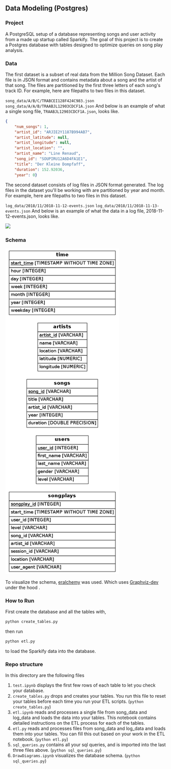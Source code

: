## Data Modeling (Postgres)

### Project
A PostgreSQL setup of a database representing songs and user activity from a made up startup called Sparkify. The goal of this project is to create a Postgres database with tables designed to optimize queries on song play analysis.

### Data
The first dataset is a subset of real data from the Million Song Dataset. Each file is in JSON format and contains metadata about a song and the artist of that song. The files are partitioned by the first three letters of each song's track ID. For example, here are filepaths to two files in this dataset.

`song_data/A/B/C/TRABCEI128F424C983.json`
`song_data/A/A/B/TRAABJL12903CDCF1A.json`
And below is an example of what a single song file, `TRAABJL12903CDCF1A.json`, looks like.
```json
{
    "num_songs": 1, 
    "artist_id": "ARJIE2Y1187B994AB7", 
    "artist_latitude": null, 
    "artist_longitude": null, 
    "artist_location": "", 
    "artist_name": "Line Renaud", 
    "song_id": "SOUPIRU12A6D4FA1E1", 
    "title": "Der Kleine Dompfaff", 
    "duration": 152.92036, 
    "year": 0}
```

The second dataset consists of log files in JSON format generated. The log files in the dataset you'll be working with are partitioned by year and month. For example, here are filepaths to two files in this dataset.

`log_data/2018/11/2018-11-12-events.json`
`log_data/2018/11/2018-11-13-events.json`
And below is an example of what the data in a log file, 2018-11-12-events.json, looks like.

![]("assets/log-data.png")

### Schema

![](assets/schema.png)

To visualize the schema, [eralchemy](https://github.com/Alexis-benoist/eralchemy) was used. Which uses [Graphviz-dev](https://graphviz.org/download/) under the hood .

### How to Run

First create the database and all the tables with,

```bash
python create_tables.py
```

then run

```bash
python etl.py
```

to load the Sparkify data into the database.

### Repo structure
In this directory are the following files
1. `test.ipynb` displays the first few rows of each table to let you check your database.
2. `create_tables.py` drops and creates your tables. You run this file to reset your tables before each time you run your ETL scripts. (`python create_tables.py`)
3. `etl.ipynb` reads and processes a single file from song_data and log_data and loads the data into your tables. This notebook contains detailed instructions on the ETL process for each of the tables.
4. `etl.py` reads and processes files from song_data and log_data and loads them into your tables. You can fill this out based on your work in the ETL notebook. (`python etl.py`)
5. `sql_queries.py` contains all your sql queries, and is imported into the last three files above. (`python sql_queries.py`)
6. `DrawDiagrams.ipynb` visualizes the database schema. (`python sql_queries.py`)


